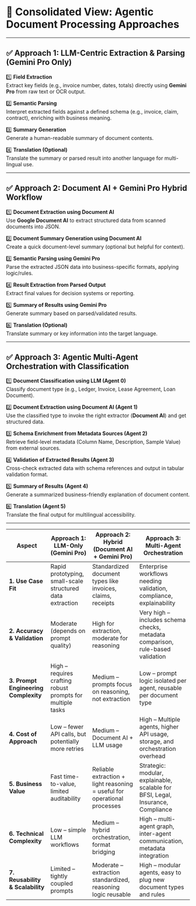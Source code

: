 # 🧠 Consolidated View: Agentic Document Processing Approaches

---

## ✅ Approach 1: LLM-Centric Extraction & Parsing (Gemini Pro Only)

1️⃣ **Field Extraction**  
Extract key fields (e.g., invoice number, dates, totals) directly using **Gemini Pro** from raw text or OCR output.

2️⃣ **Semantic Parsing**  
Interpret extracted fields against a defined schema (e.g., invoice, claim, contract), enriching with business meaning.

3️⃣ **Summary Generation**  
Generate a human-readable summary of document contents.

4️⃣ **Translation (Optional)**  
Translate the summary or parsed result into another language for multi-lingual use.

---

## ✅ Approach 2: Document AI + Gemini Pro Hybrid Workflow

1️⃣ **Document Extraction using Document AI**  
Use **Google Document AI** to extract structured data from scanned documents into JSON.

2️⃣ **Document Summary Generation using Document AI**  
Create a quick document-level summary (optional but helpful for context).

3️⃣ **Semantic Parsing using Gemini Pro**  
Parse the extracted JSON data into business-specific formats, applying logic/rules.

4️⃣ **Result Extraction from Parsed Output**  
Extract final values for decision systems or reporting.

5️⃣ **Summary of Results using Gemini Pro**  
Generate summary based on parsed/validated results.

6️⃣ **Translation (Optional)**  
Translate summary or key information into the target language.

---

## ✅ Approach 3: Agentic Multi-Agent Orchestration with Classification

1️⃣ **Document Classification using LLM (Agent 0)**  
Classify document type (e.g., Ledger, Invoice, Lease Agreement, Loan Document).

2️⃣ **Document Extraction using Document AI (Agent 1)**  
Use the classified type to invoke the right extractor (**Document AI**) and get structured data.

3️⃣ **Schema Enrichment from Metadata Sources (Agent 2)**  
Retrieve field-level metadata (Column Name, Description, Sample Value) from external sources.

4️⃣ **Validation of Extracted Results (Agent 3)**  
Cross-check extracted data with schema references and output in tabular validation format.

5️⃣ **Summary of Results (Agent 4)**  
Generate a summarized business-friendly explanation of document content.

6️⃣ **Translation (Agent 5)**  
Translate the final output for multilingual accessibility.

---

| **Aspect**                         | **Approach 1: LLM-Only (Gemini Pro)**                                     | **Approach 2: Hybrid (Document AI + Gemini Pro)**                                         | **Approach 3: Multi-Agent Orchestration**                                                                            |
|-----------------------------------|---------------------------------------------------------------------------|-------------------------------------------------------------------------------------------|------------------------------------------------------------------------------------------------------------------------|
| **1. Use Case Fit**               | Rapid prototyping, small-scale structured data extraction                 | Standardized document types like invoices, claims, receipts                               | Enterprise workflows needing validation, compliance, explainability                                                   |
| **2. Accuracy & Validation**      | Moderate (depends on prompt quality)                                      | High for extraction, moderate for reasoning                                               | Very high – includes schema checks, metadata comparison, rule-based validation                                        |
| **3. Prompt Engineering Complexity** | High – requires crafting robust prompts for multiple tasks                 | Medium – prompts focus on reasoning, not extraction                                       | Low – prompt logic isolated per agent, reusable per document type                                                     |
| **4. Cost of Approach**           | Low – fewer API calls, but potentially more retries                        | Medium – Document AI + LLM usage                                                          | High – Multiple agents, higher API usage, storage, and orchestration overhead                                         |
| **5. Business Value**             | Fast time-to-value, limited auditability                                  | Reliable extraction + light reasoning = useful for operational processes                 | Strategic: modular, explainable, scalable for BFSI, Legal, Insurance, Compliance                                     |
| **6. Technical Complexity**       | Low – simple LLM workflows                                                 | Medium – hybrid orchestration, format bridging                                            | High – multi-agent graph, inter-agent communication, metadata integration                                             |
| **7. Reusability & Scalability**  | Limited – tightly coupled prompts                                          | Moderate – extraction standardized, reasoning logic reusable                             | High – modular agents, easy to plug new document types and rules                                                      |
